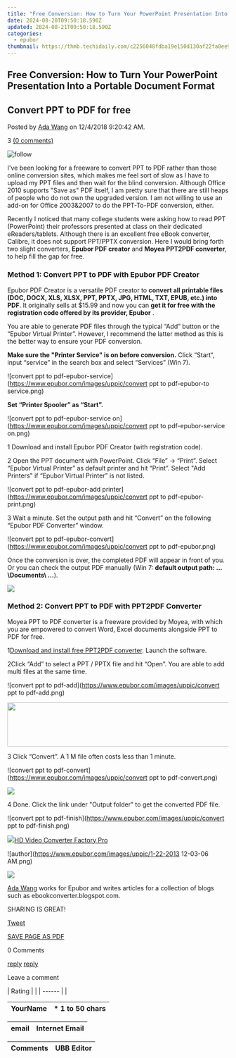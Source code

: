 ```yaml
---
title: "Free Conversion: How to Turn Your PowerPoint Presentation Into a Portable Document Format"
date: 2024-08-20T09:50:18.590Z
updated: 2024-08-21T09:50:18.590Z
categories:
  - epubor
thumbnail: https://thmb.techidaily.com/c2256048fdba19e150d130af22fa0ee9a49a1cc871ecb123979c39c8bac9ef09.jpg
---
```


## Free Conversion: How to Turn Your PowerPoint Presentation Into a Portable Document Format

## Convert PPT to PDF for free 

Posted by [Ada Wang](https://plus.google.com/+AdaWang/posts) on 12/4/2018 9:20:42 AM.

3 [(0 comments)](http://www.epubor.com/#comment-area) 



![follow](http://www.epubor.com/images/follow.png)

I've been looking for a freeware to convert PPT to PDF rather than those online conversion sites, which makes me feel sort of slow as I have to upload my PPT files and then wait for the blind conversion. Although Office 2010 supports "Save as" PDF itself, I am pretty sure that there are still heaps of people who do not own the upgraded version. I am not willing to use an add-on for Office 2003&2007 to do the PPT-To-PDF conversion, either.

Recently I noticed that many college students were asking how to read PPT (PowerPoint) their professors presented at class on their dedicated eReaders/tablets. Although there is an excellent free eBook converter, Calibre, it does not support PPT/PPTX conversion. Here I would bring forth two slight converters, **Epubor PDF creator** and **Moyea PPT2PDF converter**, to help fill the gap for free. 

### Method 1: Convert PPT to PDF with Epubor PDF Creator

Epubor PDF Creator is a versatile PDF creator to **convert all printable files (DOC, DOCX, XLS, XLSX, PPT, PPTX, JPG, HTML, TXT, EPUB, etc.) into PDF**. It originally sells at $15.99 and now you can **get it for free with the registration code offered by its provider, Epubor** .

You are able to generate PDF files through the typical “Add” button or the “Epubor Virtual Printer”. However, I recommend the latter method as this is the better way to ensure your PDF conversion.

**Make sure the "Printer Service" is on before conversion.** Click “Start“, input “service” in the search box and select “Services” (Win 7).

![convert ppt to pdf-epubor-service](https://www.epubor.com/images/uppic/convert ppt to pdf-epubor-to service.png)

**Set “Printer Spooler” as “Start”.** 

![convert ppt to pdf-epubor-service on](https://www.epubor.com/images/uppic/convert ppt to pdf-epubor-service on.png)

1 Download and install Epubor PDF Creator (with registration code).

2 Open the PPT document with PowerPoint. Click “File” -> “Print”. Select “Epubor Virtual Printer” as default printer and hit “Print”. Select "Add Printers" if “Epubor Virtual Printer” is not listed.

![convert ppt to pdf-epubor-add printer](https://www.epubor.com/images/uppic/convert ppt to pdf-epubor-print.png)

3 Wait a minute. Set the output path and hit “Convert” on the following “Epubor PDF Converter” window.

![convert ppt to pdf-epubor-convert](https://www.epubor.com/images/uppic/convert ppt to pdf-epubor.png)

Once the conversion is over, the completed PDF will appear in front of you. Or you can check the output PDF manually (Win 7: **default output path: …\\Documents\\ …**). 

[](https://tools.techidaily.com/epubor/ultimate/) [](https://tools.techidaily.com/epubor/ultimate/) 

<!-- affiliate ads begin -->
<a href="https://store.nero.com/order/checkout.php?PRODS=42296740&QTY=1&AFFILIATE=108875&CART=1"><img src="https://www.nero.com/nero-com-wAssets/img/banners/2023/biu/Nero_BackItUp_Screen_2.webp" border="0"></a>
<!-- affiliate ads end -->
### Method 2: Convert PPT to PDF with PPT2PDF Converter

Moyea PPT to PDF converter is a freeware provided by Moyea, with which you are empowered to convert Word, Excel documents alongside PPT to PDF for free.

1[Download and install free PPT2PDF converter](http://www.dvd-ppt-slideshow.com/ppt-pdf-converter/download.html). Launch the software.

2Click “Add” to select a PPT / PPTX file and hit “Open”. You are able to add multi files at the same time.

![convert ppt to pdf-add](https://www.epubor.com/images/uppic/convert ppt to pdf-add.png)

<!-- affiliate ads begin -->
<a href="https://imp.i110150.net/c/5597632/924299/11305" target="_top" id="924299"><img src="//a.impactradius-go.com/display-ad/11305-924299" border="0" alt="" width="520" height="100"/></a>
<!-- affiliate ads end -->
3 Click “Convert”. A 1 M file often costs less than 1 minute.

![convert ppt to pdf-convert](https://www.epubor.com/images/uppic/convert ppt to pdf-convert.png)

<!-- affiliate ads begin -->
<a href="https://shop.systoolsgroup.com/affiliate.php?ACCOUNT=SYSTOOBY&AFFILIATE=108875&PATH=https%3A%2F%2Fwww.systoolsgroup.com%3FAFFILIATE%3D108875%26RESOURCE%3D%2BSysTools%2BOutlook%2BRecovery"><img src="https://www.systoolsgroup.com/box/outlook-recovery.png" border="0"></a>
<!-- affiliate ads end -->
4 Done. Click the link under "Output folder" to get the converted PDF file.

![convert ppt to pdf-finish](https://www.epubor.com/images/uppic/convert ppt to pdf-finish.png)

<!-- affiliate ads begin -->
<a href="https://secure.2checkout.com/order/checkout.php?PRODS=4537546&QTY=1&AFFILIATE=108875&CART=1"><img src="https://secure.avangate.com/images/merchant/4b0a0290ad7df100b77e86839989a75e/products/7_copy_2_2_hdpro.png" border="0">HD Video Converter Factory Pro</a>
<!-- affiliate ads end -->
![author](https://www.epubor.com/images/uppic/1-22-2013 12-03-06 AM.png)

<!-- affiliate ads begin -->
<a href="https://estore.winxdvd.com/order/checkout.php?PRODS=12653808&QTY=1&AFFILIATE=108875&CART=1"><img src="https://www.winxdvd.com/affiliate/new-banner/wt-500x500.jpg" border="0"></a>
<!-- affiliate ads end -->
[Ada Wang](https://plus.google.com/+AdaWang/posts) works for Epubor and writes articles for a collection of blogs such as ebookconverter.blogspot.com.

SHARING IS GREAT!

[Tweet](https://twitter.com/share) 

[SAVE PAGE AS PDF](https://tools.techidaily.com/epubor/products/) 



0 Comments

[reply](https://tools.techidaily.com/epubor/products/) [reply](https://tools.techidaily.com/epubor/products/) 

Leave a comment

| Rating |  |
| ------ |  |

| YourName | \*  1 to 50 chars |
| -------- | ----------------- |

| email | Internet Email |
| ----- | -------------- |

| Comments | UBB Editor |
| -------- | ---------- |

<ins class="adsbygoogle"
     style="display:block"
     data-ad-format="autorelaxed"
     data-ad-client="ca-pub-7571918770474297"
     data-ad-slot="1223367746"></ins>



<ins class="adsbygoogle"
     style="display:block"
     data-ad-client="ca-pub-7571918770474297"
     data-ad-slot="8358498916"
     data-ad-format="auto"
     data-full-width-responsive="true"></ins>
